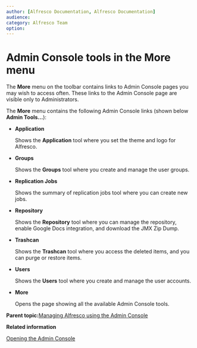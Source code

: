 ```yaml
---
author: [Alfresco Documentation, Alfresco Documentation]
audience: 
category: Alfresco Team
option: 
---
```


# Admin Console tools in the More menu

The **More** menu on the toolbar contains links to Admin Console pages you may wish to access often. These links to the Admin Console page are visible only to Administrators.

The **More** menu contains the following Admin Console links \(shown below **Admin Tools...**\):

-   **Application**

    Shows the **Application** tool where you set the theme and logo for Alfresco.

-   **Groups**

    Shows the **Groups** tool where you create and manage the user groups.

-   **Replication Jobs**

    Shows the summary of replication jobs tool where you can create new jobs.

-   **Repository**

    Shows the **Repository** tool where you can manage the repository, enable Google Docs integration, and download the JMX Zip Dump.

-   **Trashcan**

    Shows the **Trashcan** tool where you access the deleted items, and you can purge or restore items.

-   **Users**

    Shows the **Users** tool where you create and manage the user accounts.

-   **More**

    Opens the page showing all the available Admin Console tools.


**Parent topic:**[Managing Alfresco using the Admin Console](../concepts/at-adminconsole.md)

**Related information**  


[Opening the Admin Console](../tasks/at-adminconsole-open.md)

